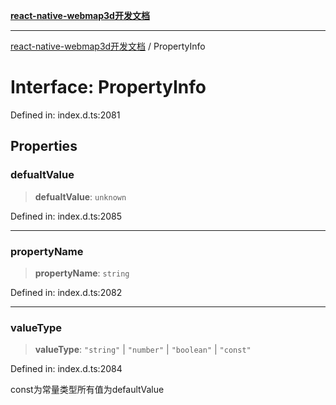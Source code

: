 [**react-native-webmap3d开发文档**](../README.md)

***

[react-native-webmap3d开发文档](../globals.md) / PropertyInfo

# Interface: PropertyInfo

Defined in: index.d.ts:2081

## Properties

### defualtValue

> **defualtValue**: `unknown`

Defined in: index.d.ts:2085

***

### propertyName

> **propertyName**: `string`

Defined in: index.d.ts:2082

***

### valueType

> **valueType**: `"string"` \| `"number"` \| `"boolean"` \| `"const"`

Defined in: index.d.ts:2084

const为常量类型所有值为defaultValue
